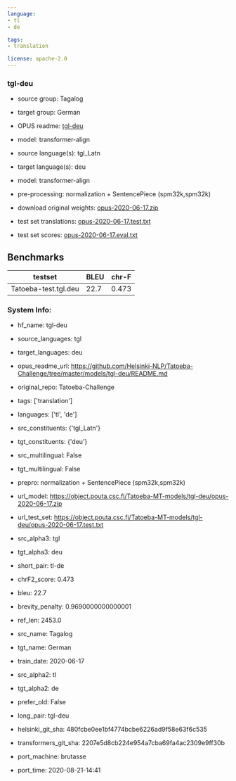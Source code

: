 ```yaml
---
language: 
- tl
- de

tags:
- translation

license: apache-2.0
---
```


### tgl-deu

* source group: Tagalog 
* target group: German 
*  OPUS readme: [tgl-deu](https://github.com/Helsinki-NLP/Tatoeba-Challenge/tree/master/models/tgl-deu/README.md)

*  model: transformer-align
* source language(s): tgl_Latn
* target language(s): deu
* model: transformer-align
* pre-processing: normalization + SentencePiece (spm32k,spm32k)
* download original weights: [opus-2020-06-17.zip](https://object.pouta.csc.fi/Tatoeba-MT-models/tgl-deu/opus-2020-06-17.zip)
* test set translations: [opus-2020-06-17.test.txt](https://object.pouta.csc.fi/Tatoeba-MT-models/tgl-deu/opus-2020-06-17.test.txt)
* test set scores: [opus-2020-06-17.eval.txt](https://object.pouta.csc.fi/Tatoeba-MT-models/tgl-deu/opus-2020-06-17.eval.txt)

## Benchmarks

| testset               | BLEU  | chr-F |
|-----------------------|-------|-------|
| Tatoeba-test.tgl.deu 	| 22.7 	| 0.473 |


### System Info: 
- hf_name: tgl-deu

- source_languages: tgl

- target_languages: deu

- opus_readme_url: https://github.com/Helsinki-NLP/Tatoeba-Challenge/tree/master/models/tgl-deu/README.md

- original_repo: Tatoeba-Challenge

- tags: ['translation']

- languages: ['tl', 'de']

- src_constituents: {'tgl_Latn'}

- tgt_constituents: {'deu'}

- src_multilingual: False

- tgt_multilingual: False

- prepro:  normalization + SentencePiece (spm32k,spm32k)

- url_model: https://object.pouta.csc.fi/Tatoeba-MT-models/tgl-deu/opus-2020-06-17.zip

- url_test_set: https://object.pouta.csc.fi/Tatoeba-MT-models/tgl-deu/opus-2020-06-17.test.txt

- src_alpha3: tgl

- tgt_alpha3: deu

- short_pair: tl-de

- chrF2_score: 0.473

- bleu: 22.7

- brevity_penalty: 0.9690000000000001

- ref_len: 2453.0

- src_name: Tagalog

- tgt_name: German

- train_date: 2020-06-17

- src_alpha2: tl

- tgt_alpha2: de

- prefer_old: False

- long_pair: tgl-deu

- helsinki_git_sha: 480fcbe0ee1bf4774bcbe6226ad9f58e63f6c535

- transformers_git_sha: 2207e5d8cb224e954a7cba69fa4ac2309e9ff30b

- port_machine: brutasse

- port_time: 2020-08-21-14:41